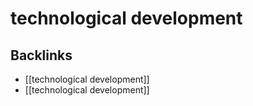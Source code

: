 # technological development



<a id="org7b747f8"></a>

## Backlinks

-   [[technological development]]
-   [[technological development]]
